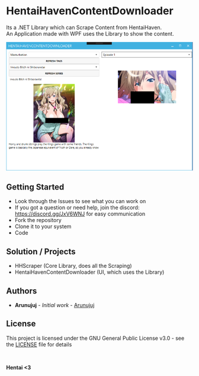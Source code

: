 # HentaiHavenContentDownloader

Its a .NET Library which can Scrape Content from HentaiHaven.<br/>
An Application made with WPF uses the Library to show the content.

![Current ContentDownloader Window](https://github.com/Arunujuj/HHScraper/blob/master/Screenshots/screen_3.png)

## Getting Started

- Look through the Issues to see what you can work on
- If you got a question or need help, join the discord: https://discord.gg/JxV6WNJ for easy communication
- Fork the repository
- Clone it to your system
- Code

## Solution / Projects

- HHScraper (Core Library, does all the Scraping)
- HentaiHavenContentDownloader (UI, which uses the Library)

## Authors

* **Arunujuj** - *Initial work* - [Arunujuj](https://github.com/Arunujuj)

## License

This project is licensed under the GNU General Public License v3.0 - see the [LICENSE](LICENSE) file for details

<br/>

**Hentai <3**


